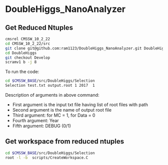 # DoubleHiggs_NanoAnalyzer

## Get Reduced Ntuples

```bash
cmsrel CMSSW_10_2_22
cd CMSSW_10_2_22/src
git clone git@github.com:ram1123/DoubleHiggs_NanoAnalyzer.git DoubleHiggs
cd DoubleHiggs
git checkout Develop
scramv1 b -j 8
```

To run the code:

```bash
cd $CMSSW_BASE/src/DoubleHiggs/Selection
Selection test.txt output.root 1 2017  1
```
Description of arguments in above command:

- First argument is the input txt file having list of root files with path
- Second argument is the name of output root file
- Third argument: for MC = 1, for Data = 0
- Fourth argument: Year
- Fifth argument: DEBUG (0/1)

## Get workspace from reduced ntuples

```bash
cd $CMSSW_BASE/src/DoubleHiggs/Selection
root -l -b  scripts/CreateWorkspace.C
```
